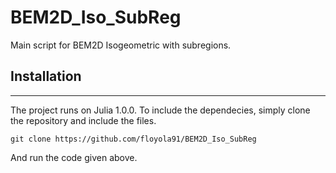 # BEM2D_Iso_SubReg
Main script for BEM2D Isogeometric with subregions. 

## Installation
---
The project runs on Julia 1.0.0. To include the dependecies, simply clone the repository and include the files.  

    git clone https://github.com/floyola91/BEM2D_Iso_SubReg
And run the code given above.

